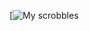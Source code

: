 
[![My scrobbles]([https://lastfm-recently-played.vercel.app/api?user=ChrisRomm](https://lastfm-recently-played.vercel.app/api?user=ChrisRomm&width=500&header_style=compact_stats_only&show_user=footer&footer_style=normal&border_radius=15&bg_color=121418))
 
 




